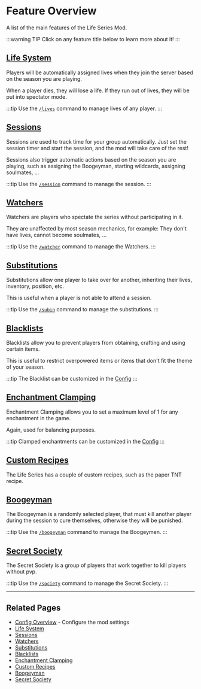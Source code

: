 # Feature Overview

A list of the main features of the Life Series Mod.

:::warning TIP
Click on any feature title below to learn more about it!
:::

## [Life System](/features/life-system)

Players will be automatically assigned lives when they join the server based on the season you are playing.

When a player dies, they will lose a life. If they run out of lives, they will be put into spectator mode.

:::tip
Use the [`/lives`](/commands/detailed/lives) command to manage lives of any player.
:::

## [Sessions](/features/session)

Sessions are used to track time for your group automatically. Just set the session timer and start the session, and the mod will take care of the rest!

Sessions also trigger automatic actions based on the season you are playing, such as assigning the Boogeyman, starting wildcards, assigning soulmates, ...

:::tip
Use the [`/session`](/commands/detailed/session) command to manage the session.
:::

## [Watchers](/features/watchers)

Watchers are players who spectate the series without participating in it.

They are unaffected by most season mechanics, for example: They don't have lives, cannot become soulmates, ...

:::tip
Use the [`/watcher`](/commands/detailed/watcher) command to manage the Watchers.
:::

## [Substitutions](/features/substitutions)

Substitutions allow one player to take over for another, inheriting their lives, inventory, position, etc.

This is useful when a player is not able to attend a session.

:::tip
Use the [`/subin`](/commands/detailed/subin) command to manage the substitutions.
:::

## [Blacklists](/features/blacklists)

Blacklists allow you to prevent players from obtaining, crafting and using certain items.

This is useful to restrict overpowered items or items that don't fit the theme of your season.

:::tip
The Blacklist can be customized in the [Config](/config/overview)
:::

## [Enchantment Clamping](/features/enchantment-clamping)

Enchantment Clamping allows you to set a maximum level of 1 for any enchantment in the game.

Again, used for balancing purposes.

:::tip
Clamped enchantments can be customized in the [Config](/config/overview)
:::

## [Custom Recipes](/features/custom-recipes)

The Life Series has a couple of custom recipes, such as the paper TNT recipe.

## [Boogeyman](/features/boogeyman)


The Boogeyman is a randomly selected player, that must kill another player during the session to cure themselves, otherwise they will be punished.

:::tip
Use the [`/boogeyman`](/commands/detailed/boogeyman) command to manage the Boogeymen.
:::

## [Secret Society](/features/secret-society)

The Secret Society is a group of players that work together to kill players without pvp.

:::tip
Use the [`/society`](/commands/detailed/society) command to manage the Secret Society.
:::

---

## Related Pages

- [Config Overview](/config/overview) - Configure the mod settings
- [Life System](/features/life-system)
- [Sessions](/features/session)
- [Watchers](/features/watchers)
- [Substitutions](/features/substitutions)
- [Blacklists](/features/blacklists)
- [Enchantment Clamping](/features/enchantment-clamping)
- [Custom Recipes](/features//custom-recipes)
- [Boogeyman](/features/boogeyman)
- [Secret Society](/features/secret-society)
